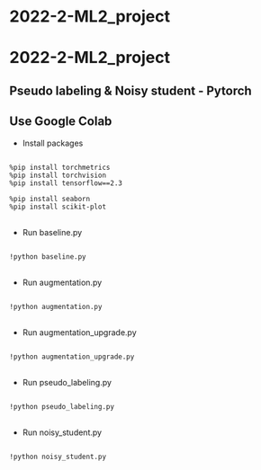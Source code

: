 # 2022-2-ML2_project

# 2022-2-ML2_project

## Pseudo labeling & Noisy student - Pytorch

## Use Google Colab

- Install packages
<pre>
<code>
%pip install torchmetrics
%pip install torchvision
%pip install tensorflow==2.3

%pip install seaborn
%pip install scikit-plot
</code>
</pre>

- Run baseline.py
<pre>
<code>
!python baseline.py
</code>
</pre>

- Run augmentation.py
<pre>
<code>
!python augmentation.py
</code>
</pre>

- Run augmentation_upgrade.py
<pre>
<code>
!python augmentation_upgrade.py
</code>
</pre>

- Run pseudo_labeling.py
<pre>
<code>
!python pseudo_labeling.py
</code>
</pre>

- Run noisy_student.py
<pre>
<code>
!python noisy_student.py
</code>
</pre>
